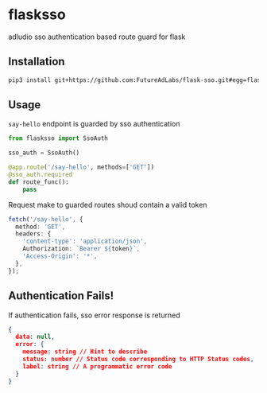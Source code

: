 # flasksso

adludio sso authentication based route guard for flask

## Installation

```bash
pip3 install git+https://github.com:FutureAdLabs/flask-sso.git#egg=flask-sso
```

## Usage

`say-hello` endpoint is guarded by sso authentication

```python
from flasksso import SsoAuth

sso_auth = SsoAuth()

@app.route('/say-hello', methods=['GET'])
@sso_auth.required
def route_func():
    pass
```

Request make to guarded routes shoud contain a valid token

```typescript
fetch('/say-hello', {
  method: 'GET',
  headers: {
    'content-type': 'application/json',
    Authorization: `Bearer ${token}`,
    'Access-Origin': '*',
  },
});
```

## Authentication Fails!
If authentication fails, sso error response is returned
```json
{
  data: null,
  error: {
    message: string // Hint to describe
    status: number // Status code corresponding to HTTP Status codes,
    label: string // A programmatic error code
  }
}

```

